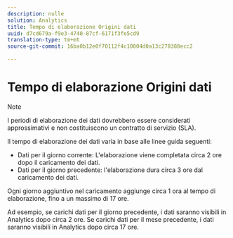 ```yaml
---
description: nulle
solution: Analytics
title: Tempo di elaborazione Origini dati
uuid: d7cd679a-f9e3-4740-87cf-6171f3fe5cd9
translation-type: tm+mt
source-git-commit: 16ba0b12e0f70112f4c10804d0a13c278388ecc2

---
```



# Tempo di elaborazione Origini dati

>[!Note]
>I periodi di elaborazione dei dati dovrebbero essere considerati approssimativi e non costituiscono un contratto di servizio (SLA).

Il tempo di elaborazione dei dati varia in base alle linee guida seguenti:

* Dati per il giorno corrente: L'elaborazione viene completata circa 2 ore dopo il caricamento dei dati.
* Dati per il giorno precedente: l'elaborazione dura circa 3 ore dal caricamento dei dati.

Ogni giorno aggiuntivo nel caricamento aggiunge circa 1 ora al tempo di elaborazione, fino a un massimo di 17 ore.

Ad esempio, se carichi dati per il giorno precedente, i dati saranno visibili in Analytics dopo circa 2 ore. Se carichi dati per il mese precedente, i dati saranno visibili in Analytics dopo circa 17 ore.

